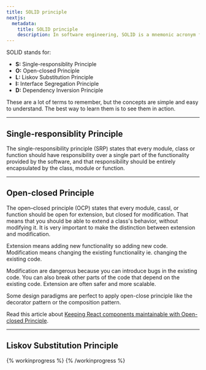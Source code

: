 ```yaml
---
title: SOLID principle
nextjs:
  metadata:
    title: SOLID principle
    description: In software engineering, SOLID is a mnemonic acronym for five design principles intended to make object-oriented designs more understandable, flexible, and maintainable.
---
```


SOLID stands for:

- **S:** Single-responsiblity Principle
- **O:** Open-closed Principle
- **L:** Liskov Substitution Principle
- **I:** Interface Segregation Principle
- **D:** Dependency Inversion Principle

These are a lot of terms to remember, but the concepts are simple and easy to understand. The best way to learn them is to see them in action.

---

## Single-responsiblity Principle

The single-responsibility principle (SRP) states that every module, class or function should have responsibility over a single part of the functionality provided by the software, and that responsibility should be entirely encapsulated by the class, module or function.

---

## Open-closed Principle

The open–closed principle (OCP) states that every module, cassl, or function should be open for extension, but closed for modification. That means that you should be able to extend a class's behavior, without modifying it. It is very important to make the distinction between extension and modification.

Extension means adding new functionality so adding new code. Modification means changing the existing functionality ie. changing the existing code.

Modification are dangerous because you can introduce bugs in the existing code. You can also break other parts of the code that depend on the existing code. Extension are often safer and more scalable.

Some design paradigms are perfect to apply open-close principle like the decorator pattern or the composition pattern.

Read this article about [Keeping React components maintainable with Open-closed Principle](https://medium.com/interaction-dynamics/keep-your-react-components-maintainable-with-solid-react-composition-codecraftsmanship-4-2969834e9ffa).

---

## Liskov Substitution Principle

{% workinprogress %}
{% /workinprogress %}

<!-- --- -->

<!--
## Interface Segregation Principle

IN PROGRESS

---

## Dependency Inversion Principle

IN PROGRESS -->
